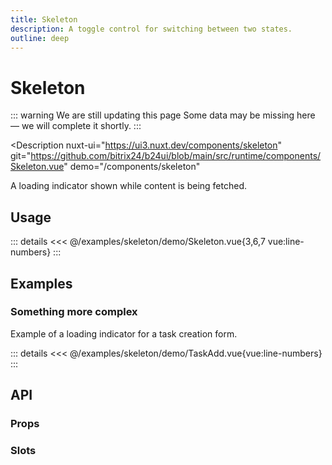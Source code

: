 ```yaml
---
title: Skeleton
description: A toggle control for switching between two states.
outline: deep
---
```

<script setup>
import SkeletonExample from '/examples/skeleton/Skeleton.vue';
import TaskAddExample from '/examples/skeleton/TaskAdd.vue';
</script>
# Skeleton

::: warning We are still updating this page
Some data may be missing here — we will complete it shortly.
:::

<Description
  nuxt-ui="https://ui3.nuxt.dev/components/skeleton"
  git="https://github.com/bitrix24/b24ui/blob/main/src/runtime/components/Skeleton.vue"
  demo="/components/skeleton"
>
  A loading indicator shown while content is being fetched.
</Description>

## Usage

<div class="lg:min-h-[160px]">
  <ClientOnly>
    <SkeletonExample />
  </ClientOnly>
</div>

::: details
<<< @/examples/skeleton/demo/Skeleton.vue{3,6,7 vue:line-numbers}
:::

## Examples

### Something more complex

Example of a loading indicator for a task creation form.

<div class="lg:min-h-[623px]">
  <ClientOnly>
    <TaskAddExample />
  </ClientOnly>
</div>

::: details
<<< @/examples/skeleton/demo/TaskAdd.vue{vue:line-numbers}
:::

## API

### Props

<ComponentProps component="Skeleton" />

### Slots

<ComponentSlots component="Skeleton" />
